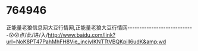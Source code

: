 # 764946
正能量老狼信息网大豆行情网,正能量老狼大豆行情网----------------------------😲😲点/此/进/入/http://www.baidu.com/link?url=NoK8PT47PahMhFH8Vie_jnciyIKNTTtVBQKpill6udK&amp;wd
